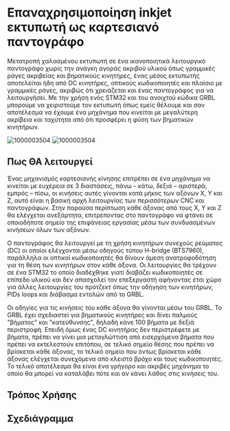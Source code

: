 # Επαναχρησιμοποίηση inkjet εκτυπωτή ως καρτεσιανό παντογράφο

Μετατροπή χαλασμένου εκτυπωτή σε ένα ικανοποιητικά λειτουργικό παντογράφο χωρίς την ανάγκη αγοράς ακριβού υλικού όπως γραμμικές ράγες ακριβείας και βηματικούς κινητήρες, ένας μέσος εκτυπωτής αποτελείται ήδη από DC κινητήρες, οπτικούς κωδικοποιητές και πλαίσιο με γραμμικές ράγες, ακριβώς ότι χρειάζεται και ένας παντογράφος για να λειτουργήσει. Με την χρήση ενός STM32 και του ανοιχτού κώδικα GRBL μπορούμε να χειριστούμε τον εκτυπωτή όπως εμείς θέλουμε και σαν αποτέλεσμα να έχουμε ένα μηχάνημα που κινείται με μεγαλύτερη ακρίβεια και ταχύτητα από ότι προσφέρει η φύση των βηματικών κινητήρων.

![1000003504](https://github.com/user-attachments/assets/9dc03962-012e-44f6-9188-87ff08456a34)
![1000003504](https://github.com/user-attachments/assets/83845134-bb02-4137-836f-9988878aa763)


## Πως ΘΑ λειτουργεί

Ένας μηχανισμός καρτεσιανής κίνησης επιτρέπει σε ένα μηχάνημα να κινείται με ευχέρεια σε 3 διαστάσεις, πάνω – κάτω, δεξιά – αριστερά, εμπρός – πίσω, οι κινήσεις αυτές γίνονται κατά μήκος των αξόνων X, Y και Ζ, αυτό είναι η βασική αρχή λειτουργίας των περισσότερων CNC και παντογράφων. Στην παρούσα περίπτωση κάθε άξονας από τους Χ, Υ και Ζ θα ελέγχεται ανεξάρτητα, επιτρέποντας στο παντογράφο να φτάνει σε οποιοδήποτε σημείο της επιφάνειας εργασίας μέσω των συνδυασμένων κινήσεων όλων των αξόνων. 

Ο παντογράφος θα λειτουργεί με τη χρήση κινητήρων συνεχούς ρεύματος (DC) οι οποίοι ελέγχονται μέσω οδηγούς τύπου H-bridge (BTS7960), παράλληλα οι οπτικοί κωδικοποιητές θα δίνουν άμεση ανατροφοδότηση για τη θέση των κινητήρων στον κάθε άξονα. Οι λειτουργίες θα τρέχουν σε ένα STM32 το οποίο διαδέχθηκε γιατί διαβάζει κωδικοποιητές σε επίπεδο υλικού και δεν απασχολεί τον επεξεργαστή αφήνοντας έτσι χώρο για άλλες λειτουργίες του πρότζεκτ όπως την οδήγηση των κινητήρων, PIDs loops και διάβασμα εντολών από το GRBL.

Οι οδηγίες για τις κινήσεις του κάθε άξονα θα γίνονται μέσω του GRBL. Το GRBL έχει σχεδιαστεί για βηματικούς κινητήρες και δίνει παλμούς "βήματος" και "κατεύθυνσης", δηλαδή κάνε 100 βήματα με δεξιά περιστροφή. Επειδή όμως ένας DC κινητήρας δεν περιστρέφετε με βήματα, πρέπει να γίνει μια μεταγλώττιση από εισερχόμενα βήματα που πρέπει να εκτελεστούν επιτόπου, σε τελικό σημείο θέσης που πρέπει να βρίσκεται κάθε άξονας, το τελικό σημείο που όντως βρίσκεται κάθε άξονας ελέγχεται συνεχόμενα από κλειστό βρόχο και τους κωδικοποιητές. Το τελικό αποτέλεσμα θα είναι ένα γρήγορο και ακριβές μηχάνημα το οποίο θα μπορεί να καταλάβει πότε και αν κάνει λάθος στις κινήσεις του.
## Τρόπος Χρήσης

## Σχεδιάγραμμα


